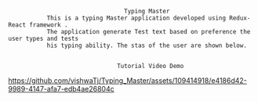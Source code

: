                                      Typing Master
               This is a typing Master application developed using Redux-React framework . 
               The application generate Test text based on preference the user types and tests
               his typing ability. The stas of the user are shown below.
                                   
                                   
                                   Tutorial Video Demo


https://github.com/vishwaTj/Typing_Master/assets/109414918/e4186d42-9989-4147-afa7-edb4ae26804c







                                       
